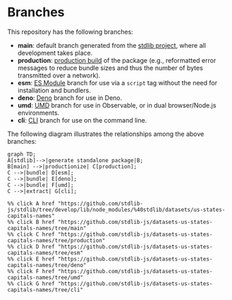 <!--

@license Apache-2.0

Copyright (c) 2023 The Stdlib Authors.

Licensed under the Apache License, Version 2.0 (the "License");
you may not use this file except in compliance with the License.
You may obtain a copy of the License at

    http://www.apache.org/licenses/LICENSE-2.0

Unless required by applicable law or agreed to in writing, software
distributed under the License is distributed on an "AS IS" BASIS,
WITHOUT WARRANTIES OR CONDITIONS OF ANY KIND, either express or implied.
See the License for the specific language governing permissions and
limitations under the License.

-->

# Branches

This repository has the following branches:

-   **main**: default branch generated from the [stdlib project][stdlib-url], where all development takes place.
-   **production**: [production build][production-url] of the package (e.g., reformatted error messages to reduce bundle sizes and thus the number of bytes transmitted over a network).
-   **esm**: [ES Module][esm-url] branch for use via a `script` tag without the need for installation and bundlers.
-   **deno**: [Deno][deno-url] branch for use in Deno.
-   **umd**: [UMD][umd-url] branch for use in Observable, or in dual browser/Node.js environments.
-   **cli**: [CLI][cli-url] branch for use on the command line.

The following diagram illustrates the relationships among the above branches:

```mermaid
graph TD;
A[stdlib]-->|generate standalone package|B;
B[main] -->|productionize| C[production];
C -->|bundle| D[esm];
C -->|bundle| E[deno];
C -->|bundle| F[umd];
C -->|extract| G[cli];

%% click A href "https://github.com/stdlib-js/stdlib/tree/develop/lib/node_modules/%40stdlib/datasets/us-states-capitals-names"
%% click B href "https://github.com/stdlib-js/datasets-us-states-capitals-names/tree/main"
%% click C href "https://github.com/stdlib-js/datasets-us-states-capitals-names/tree/production"
%% click D href "https://github.com/stdlib-js/datasets-us-states-capitals-names/tree/esm"
%% click E href "https://github.com/stdlib-js/datasets-us-states-capitals-names/tree/deno"
%% click F href "https://github.com/stdlib-js/datasets-us-states-capitals-names/tree/umd"
%% click G href "https://github.com/stdlib-js/datasets-us-states-capitals-names/tree/cli"
```

[stdlib-url]: https://github.com/stdlib-js/stdlib/tree/develop/lib/node_modules/%40stdlib/datasets/us-states-capitals-names
[production-url]: https://github.com/stdlib-js/datasets-us-states-capitals-names/tree/production
[deno-url]: https://github.com/stdlib-js/datasets-us-states-capitals-names/tree/deno
[umd-url]: https://github.com/stdlib-js/datasets-us-states-capitals-names/tree/umd
[esm-url]: https://github.com/stdlib-js/datasets-us-states-capitals-names/tree/esm
[cli-url]: https://github.com/stdlib-js/datasets-us-states-capitals-names/tree/cli